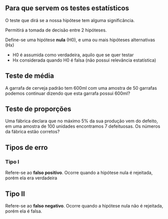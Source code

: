 ## Para que servem os testes estatísticos

O teste que dirá se a nossa hipótese tem alguma significância.

Permitirá a tomada de decisão entre 2 hipóteses.

Define-se uma hipótese **nula** (H0), e uma ou mais hipóteses alternativas (Hx)

- H0 é assumida como verdadeira, aquilo que se quer testar
- Hx considerada quando H0 é falsa (não possui relevância estatística)

## Teste de média

A garrafa de cerveja padrão tem 600ml com uma amostra de 50 garrafas podemos continuar dizendo que esta garrafa possui 600ml?

## Teste de proporções

Uma fábrica declara que no máximo 5% da sua produção vem do defeito, em uma amostra de 100 unidades encontramos 7 defeituosas. Os números da fábrica estão corretos?

## Tipos de erro

### Tipo I

Refere-se ao **falso positivo**.
Ocorre quando a hipótese nula é rejeitada, porém ela era verdadeira

## Tipo II

Refere-se ao **falso negativo**.
Ocorre quando a hipótese nula não é rejeitada, porém ela é falsa.